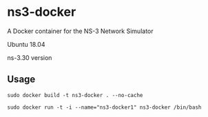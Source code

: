 # ns3-docker

A Docker container for the NS-3 Network Simulator

Ubuntu 18.04

ns-3.30 version

## Usage

```sudo docker build -t ns3-docker . --no-cache```

```sudo docker run -t -i --name="ns3-docker1" ns3-docker /bin/bash```
